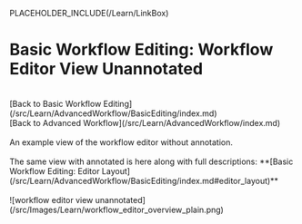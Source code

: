 PLACEHOLDER_INCLUDE(/Learn/LinkBox)

# Basic Workflow Editing: Workflow Editor View Unannotated

<br />
[Back to Basic Workflow Editing](/src/Learn/AdvancedWorkflow/BasicEditing/index.md)
<br />
[Back to Advanced Workflow](/src/Learn/AdvancedWorkflow/index.md)

<br />
<br />
An example view of the workflow editor without annotation. 
<br />
<br />
The same view with annotated is here along with full descriptions: **[Basic Workflow Editing: Editor Layout](/src/Learn/AdvancedWorkflow/BasicEditing/index.md#editor_layout)**
<br />
<br />
![workflow editor view unannotated](/src/Images/Learn/workflow_editor_overview_plain.png)
<br />
<br />
<br />
